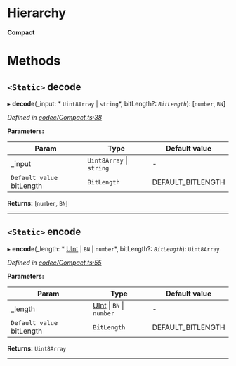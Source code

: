 

# Hierarchy

**Compact**

# Methods

<a id="decode"></a>

## `<Static>` decode

▸ **decode**(_input: * `Uint8Array` &#124; `string`*, bitLength?: *`BitLength`*): [`number`, `BN`]

*Defined in [codec/Compact.ts:38](https://github.com/polkadot-js/api/blob/60d874c/packages/types/src/codec/Compact.ts#L38)*

**Parameters:**

| Param | Type | Default value |
| ------ | ------ | ------ |
| _input |  `Uint8Array` &#124; `string`| - |
| `Default value` bitLength | `BitLength` |  DEFAULT_BITLENGTH |

**Returns:** [`number`, `BN`]

___
<a id="encode"></a>

## `<Static>` encode

▸ **encode**(_length: * [UInt](_codec_uint_.uint.md) &#124; `BN` &#124; `number`*, bitLength?: *`BitLength`*): `Uint8Array`

*Defined in [codec/Compact.ts:55](https://github.com/polkadot-js/api/blob/60d874c/packages/types/src/codec/Compact.ts#L55)*

**Parameters:**

| Param | Type | Default value |
| ------ | ------ | ------ |
| _length |  [UInt](_codec_uint_.uint.md) &#124; `BN` &#124; `number`| - |
| `Default value` bitLength | `BitLength` |  DEFAULT_BITLENGTH |

**Returns:** `Uint8Array`

___

